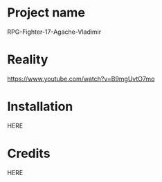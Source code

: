 # Project name
RPG-Fighter-17-Agache-Vladimir
# Reality
https://www.youtube.com/watch?v=B9mgUvtO7mo
# Installation
HERE
# Credits
HERE

